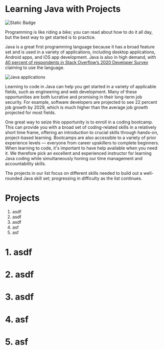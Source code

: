 # Learning Java with Projects

![Static Badge](https://img.shields.io/badge/Java-Bootcamp-blue)


Programming is like riding a bike; you can read about how to do it all day, but the best way to get started is to practice.

Java is a great first programming language because it has a broad feature set and is used in a variety of applications, including desktop applications, Android apps, and iOS app development. Java is also in high demand, with [40 percent of respondents in Stack Overflow’s 2020 Developer Survey](https://insights.stackoverflow.com/survey/2020#most-popular-technologies) claiming to use the language.

![Java applications](https://i.ibb.co/2tXJC6h/what-you-can-do-with-java.png "Java applications")

Learning to code in Java can help you get started in a variety of applicable fields, such as engineering and web development. Many of these opportunities are both lucrative and promising in their long-term job security. For example, software developers are projected to see 22 percent job growth by 2029, which is much higher than the average job growth projected for most fields.

One great way to seize this opportunity is to enroll in a coding bootcamp. This can provide you with a broad set of coding-related skills in a relatively short time frame, offering an introduction to crucial skills through hands-on, project-based learning. Bootcamps are also accessible to a variety of prior experience levels — everyone from career upskillers to complete beginners. When learning to code, it's important to have help available when you need it. We therefore pick an excellent and experienced instructor for learning Java coding while simultaneously honing our time management and accountability skills.

The projects in our list focus on different skills needed to build out a well-rounded Java skill set; progressing in difficulty as the list continues.

# Projects
1. asdf
2. asdf
3. asdf
4. asf
5. asf

# 1. asdf

# 2. asdf

# 3. asdf

# 4. asf

# 5. asf
